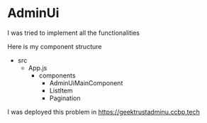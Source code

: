 # AdminUi

I was tried to implement all the functionalities

Here is my component structure

- src
  - App.js
    - components
      - AdminUiMainComponent
      - ListItem
      - Pagination

I was deployed this problem in https://geektrustadminu.ccbp.tech
